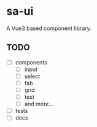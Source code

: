 # sa-ui

A Vue3 based component library.

## TODO

- [ ] components
  - [ ] input
  - [ ] select
  - [ ] fab
  - [ ] grid
  - [ ] text
  - [ ] and more...
- [ ] tests
- [ ] docs
